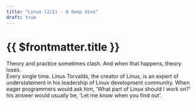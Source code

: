 ```yaml
---
title: "Linux (2/2) - A deep dive"
draft: true
---
```


<h1>{{ $frontmatter.title }}</h1>

<Quote author="Linus Torvalds">Theory and practice sometimes clash. And when that happens, theory loses.<br>Every single time.</Quote>
<Quote author="Dan Woods">Linus Torvalds, the creator of Linux, is an expert of understatement in his leadership of Linux development community. When eager programmers would ask him, 'What part of Linux should I work on?' his answer would usually be, 'Let me know when you find out'.</Quote>

<!-- Ref part 1 -->

<!-- Linux is a kernel that is an abstraction layer over the hardware providing a common interface to the user-space applications. -->
<!-- A linux in itself is just a kernel *(knows how to use hardware, but doesn't know what to do)*. A linux distro is what makes linux an Operating System -->
<!--
Because it runs from high-end servers to desktops and all the way to embedded platforms like raspberry-pi, there are numerous install methods available listed on particular distro's docs/wiki.

Mainly you'll find these three options:

* **iso:** Go-to option for desktop-linux (allows you to test linux without installing, and assist you in the installing process).
* **tar:** For manually format disk drive, direct extract and finish install (scriptable, good for servers).
* **chroot:** Similar to tar method, but can use internet.
-->

<!-- ## Design Principles (UnixPhilosophy) -->
<!-- ## Imp groups (XDG/FreeDesktop) -->
<!-- ## UEFI/FileSystems/Startup (article ref) -->
<!-- ## BaseDistros / (tldr)lfs - should you try it? -->

